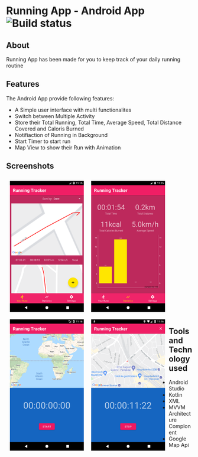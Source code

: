# Running App - Android App ![Build status](https://github.com/wallabag/android-app/workflows/CI/badge.svg?branch=master)
## About
Running App has been made for you to keep track of your daily running routine
## Features
The Android App provide following features:
- A Simple user interface with multi functionalites
- Switch between Multiple Activity
- Store their Total Running, Total Time, Average Speed, Total Distance Covered and Caloris Burned
- Notifiaction of Running in Background
- Start Timer to start run
- Map View to show their Run with Animation
## Screenshots
[<img src="https://github.com/munna00mkv/Running-App/blob/master/project%20ss/Screenshot_1626759947.png" align="left"
width="200"
    hspace="10" vspace="10">](https://github.com/munna00mkv/Running-App/blob/master/project%20ss/Screenshot_1626759947.png)
[<img src="https://github.com/munna00mkv/Running-App/blob/master/project%20ss/Screenshot_1626759956.png" align="center"
width="200"
    hspace="10" vspace="10">](https://github.com/munna00mkv/Running-App/blob/master/project%20ss/Screenshot_1626759956.png)
[<img src="https://github.com/munna00mkv/Running-App/blob/master/project%20ss/Screenshot_1626759973.png" align="left"
width="200"
    hspace="10" vspace="10">](https://github.com/munna00mkv/Running-App/blob/master/project%20ss/Screenshot_1626759973.png)
[<img src="https://github.com/munna00mkv/Running-App/blob/master/project%20ss/Screenshot_1626759986.png" align="left"
width="200"
    hspace="10" vspace="10">](https://github.com/munna00mkv/Running-App/blob/master/project%20ss/Screenshot_1626759986.png)

## Tools and Technology used
- Android Studio
- Kotlin
- XML
- MVVM Architecture Complonent
- Google Map Api
    
